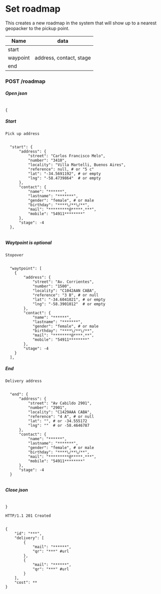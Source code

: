 # Set roadmap

This creates a new roadmap in the system that will show up to a nearest geopacker to the pickup point.

| Name | data |
| --- | --- |
| start |
| waypoint | address, contact, stage |
| end | 

### POST /roadmap

##### Open json
```shell

{

```

##### Start
`Pick up address`
```shell

  "start": {
      "address": {
          "street": "Carlos Francisco Melo",
          "number": "3410",
          "locality": "Villa Martelli, Buenos Aires",
          "reference": null, # or "5 c"
          "lat": "-34.5691192", # or empty
          "lng": "-58.4739864"  # or empty
      },
      "contact": {
          "name": "******",
          "lastname": "*******",
          "gender": "female", # or male
          "birthday": "****\/**\/**",
          "mail": "*********@*****.***",
          "mobile": "54911********"
      },
      "stage": -4
  },
  
```
##### Waytpoint is optional
`Stopover`
```shell

  "waytpoint": [
    {
        "address": {
            "street": "Av. Corrientes",
            "number": "1500",
            "locality": "C1042AAN CABA",
            "reference": "3 B", # or null
            "lat": "-34.6041021", # or empty
            "lng": "-58.3901012"  # or empty
        },
        "contact": {
            "name": "******",
            "lastname": "*******",
            "gender": "female", # or male
            "birthday": "****\/**\/**",
            "mail": "********@****.**",
            "mobile": "54911********"
        },
        "stage": -4
    }
  ],

```

##### End
`Delivery address`
```shell

  "end": {
      "address": {
          "street": "Av Cabildo 2901",
          "number": "2901",
          "locality": "C1429AAA CABA",
          "reference": "4 A", # or null
          "lat": "", # or -34.555172
          "lng": ""  # or -58.4646787
      },
      "contact": {
          "name": "******",
          "lastname": "*******",
          "gender": "female", # or male
          "birthday": "****\/**\/**",
          "mail": "*********@*****.***",
          "mobile": "54911********"
      },
      "stage": -4
  } 


```

##### Close json
```shell

}

```


`HTTP/1.1 201 Created`

```shell

{
    "id": "***",
    "delivery": [
        {
            "mail": "******",
            "qr": "***" #url
        },
        {
            "mail": "******",
            "qr": "***" #url
        }
    ],
    "cost": **
}

```
